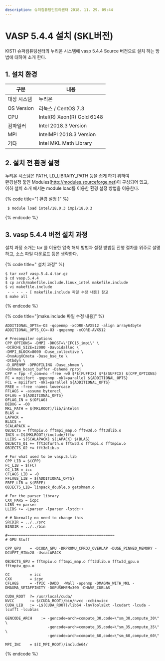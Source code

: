 ```yaml
---
description: 슈퍼컴퓨팅인프라센터 2018. 11. 29. 09:44
---
```


# VASP 5.4.4 설치 (SKL버전)

KISTI 슈퍼컴퓨팅센터의 누리온 시스템에 vasp 5.4.4 Source 버전으로 설치 하는 방법에 대하여 소개 한다.



## **1. 설치 환경**

|  **구분**     | **내용**                      |
| ----------- | --------------------------- |
|  대상 시스템     |  누리온                        |
| OS Version  |  리눅스 / CentOS 7.3           |
|  CPU        |  Intel(R) Xeon(R) Gold 6148 |
|  컴파일러       |  Intel 2018.3 Version       |
|  MPI        |  IntelMPI 2018.3 Version    |
|  기타         |  Intel MKL Math Library     |



## **2. 설치 전 환경 설정**

&#x20; 누리온 시스템은 PATH, LD\_LIBRARY\_PATH 등을 쉽게 하기 위하여 \
&#x20; 환경설정 툴인 Modules(http://modules.sourceforge.net)이 구성되어 있고,\
&#x20; 이하 설치 소개 에서는 module load를 이용한 환경 설정 방법을 이용한다.

{% code title="[ 환경 설정 ]" %}
```
 $ module load intel/18.0.3 impi/18.0.3
```
{% endcode %}

## **3. vasp 5.4.4 버전 설치 과정**

&#x20;설치 과정 소개는 tar 를 이용한 압축 해제 방법과 설정 방법등 진행 절차를 위주로 설명하고, 소스 파일 다운로드 등은 생략한다. &#x20;

{% code title=" 설치 과정" %}
```
$ tar xvzf vasp.5.4.4.tar.gz
$ cd vasp.5.4.4
$ cp arch/makefile.include.linux_intel makefile.include
$ vi makefile.include
 - - - - - [ makefile.include 파일 수정 내용] 참고
$ make all
```
{% endcode %}

{% code title="[make.include 파일 수정 내용]" %}
```
ADDITIONAL_OPTS=-O3 -qopenmp -xCORE-AVX512 -align array64byte
ADDITIONAL_OPTS_CC=-O3 -qopenmp -xCORE-AVX512

# Precompiler options
CPP_OPTIONS= -DMPI -DHOST=\"IFC15_impi\" \
-DCACHE_SIZE=12000 -Davoidalloc \
-DMPI_BLOCK=8000 -Duse_collective \
-DnoAugXCmeta -Duse_bse_te \
-Dtbdyn \
-D_OPENMP -DPROFILING -Duse_shmem \
-Dshmem_bcast_buffer -Dsheme_rproj
CPP = fpp -f_com=no -free -w0 $*$(FUFFIX) $*$(SUFFIX) $(CPP_OPTIONS)
FC = mpiifort -qopenmp -mkl=parallel ${ADDITIONAL_OPTS}
FCL = mpiifort -mkl=parallel ${ADDITIONAL_OPTS}
FREE = -free -names lowercase
FFLAGS = -assume byterecl
OFLAG = ${ADDITIONAL_OPTS}
OFLAG_IN = $(OFLAG)
DEBUG = -O0
MKL_PATH = $(MKLROOT)/lib/intel64
BLAS =
LAPACK =
BLACS = 
SCALAPACK = 
OBJECTS = fftmpiw.o fftmpi_map.o fftw3d.o fft3dlib.o
INCS =-I$(MKLROOT)/include/fftw
LLIBS = $(SCALAPACK) $(LAPACK) $(BLAS)
OBJECTS_O1 += fft3dfurth.o fftw3d.o fftmpi.o fftmpiw.o
OBJECTS_O2 += fft3dlib.o

# For what used to be vasp.5.lib
CPP_LIB = $(CPP)
FC_LIB = $(FC)
CC_LIB = icc
CFLAGS_LIB = -O
FFLAGS_LIB = ${ADDITIONAL_OPTS}
FREE_LIB = $(FREE)
OBJECTS_LIB= linpack_double.o getshmem.o

# For the parser library
CXX_PARS = icpc
LIBS += parser
LLIBS += -Lparser -lparser -lstdc++

# # Normally no need to change this
SRCDIR = ../../src
BINDIR = ../../bin

#================================================
# GPU Stuff

CPP_GPU    = -DCUDA_GPU -DRPROMU_CPROJ_OVERLAP -DUSE_PINNED_MEMORY -DCUFFT_MIN=28 -UscaLAPACK

OBJECTS_GPU = fftmpiw.o fftmpi_map.o fft3dlib.o fftw3d_gpu.o fftmpiw_gpu.o

CC         = icc
CXX        = icpc
CFLAGS     = -fPIC -DADD_ -Wall -openmp -DMAGMA_WITH_MKL -DMAGMA_SETAFFINITY -DGPUSHMEM=300 -DHAVE_CUBLAS

CUDA_ROOT  ?= /usr/local/cuda/
NVCC       := $(CUDA_ROOT)/bin/nvcc -ccbin=icc
CUDA_LIB   := -L$(CUDA_ROOT)/lib64 -lnvToolsExt -lcudart -lcuda -lcufft -lcublas

GENCODE_ARCH    := -gencode=arch=compute_30,code=\"sm_30,compute_30\" \
                   -gencode=arch=compute_35,code=\"sm_35,compute_35\" \
                   -gencode=arch=compute_60,code=\"sm_60,compute_60\"

MPI_INC    = $(I_MPI_ROOT)/include64/
```
{% endcode %}
